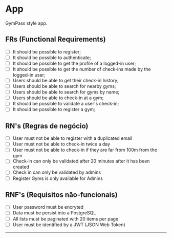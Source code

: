 # App

GymPass style app.

## FRs (Functional Requirements)

- [ ] It should be possible to register;
- [ ] It should be possible to authenticate;
- [ ] It should be possible to get the profile of a logged-in user;
- [ ] It should be possible to get the number of check-ins made by the logged-in user;
- [ ] Users should be able to get their check-in history;
- [ ] Users should be able to search for nearby gyms;
- [ ] Users should be able to search for gyms by name;
- [ ] Users should be able to check-in at a gym;
- [ ] It should be possible to validate a user's check-in;
- [ ] It should be possible to register a gym;

## RN's (Regras de negócio)

- [ ] User must not be able to register with a duplicated email
- [ ] User must not be able to check-in twice a day
- [ ] User must not be able to check-in if they are far from 100m from the gym
- [ ] Check-in can only be validated after 20 minutes after it has been created
- [ ] Check in can only be validated by admins
- [ ] Register Gyms is only available for Admins

## RNF's (Requisitos não-funcionais)

- [ ] User password must be encryted
- [ ] Data must be persist into a PostgreSQL
- [ ] All lists must be paginated with 20 items per page
- [ ] User must be identified by a JWT (JSON Web Token)
***